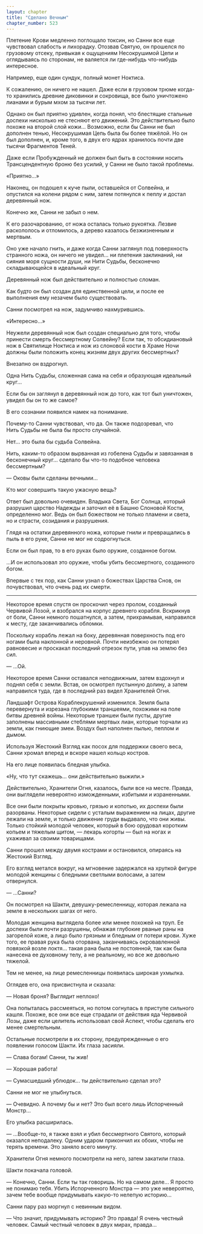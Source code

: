 ```yaml
---
layout: chapter
title: "Сделано Вечным"
chapter_number: 523
---
```


Плетение Крови медленно поглощало токсин, но Санни все еще чувствовал слабость и лихорадку. Отозвав Святую, он прошелся по грузовому отсеку, привыкая к ощущениям Несокрушимой Цепи и оглядываясь по сторонам, не валяется ли где-нибудь что-нибудь интересное.

Например, еще один сундук, полный монет Ноктиса.

К сожалению, он ничего не нашел. Даже если в грузовом трюме когда-то хранились древние диковинки и сокровища, все было уничтожено лианами и бурым мхом за тысячи лет.

Однако он был приятно удивлен, когда понял, что блестящие стальные доспехи нисколько не стесняют его движений. Это действительно было похоже на второй слой кожи... Возможно, если бы Санни не был дополнен тенью, Несокрушимая Цепь была бы более тяжёлой. Но он был дополнен, и, кроме того, в двух его ядрах хранилось почти две тысячи Фрагментов Теней.

Даже если Пробужденный не должен был быть в состоянии носить Трансцендентную броню без усилий, у Санни не было такой проблемы.

«Приятно...»

Наконец, он подошел к куче пыли, оставшейся от Солвейна, и опустился на колени рядом с ним, затем потянулся к пеплу и достал деревянный нож.

Конечно же, Санни не забыл о нем.

К его разочарованию, от ножа осталась только рукоятка. Лезвие раскололось и отломилось, а дерево казалось безжизненным и мертвым.

Оно уже начало гнить, и даже когда Санни заглянул под поверхность странного ножа, он ничего не увидел... ни плетения заклинаний, ни сияния моря сущности души, ни Нити Судьбы, бесконечно складывающейся в идеальный круг.

Деревянный нож был действительно и полностью сломан.

Как будто он был создан для единственной цели, и после ее выполнения ему незачем было существовать.

Санни посмотрел на нож, задумчиво нахмурившись.

«Интересно...»

Неужели деревянный нож был создан специально для того, чтобы принести смерть бессмертному Солвейну? Если так, то обсидиановый нож в Святилище Ноктиса и нож из слоновой кости в Храме Ночи должны были положить конец жизням двух других бессмертных?

Внезапно он вздрогнул.

Одна Нить Судьбы, сложенная сама на себя и образующая идеальный круг...

Если бы он заглянул в деревянный нож до того, как тот был уничтожен, увидел бы он то же самое?

В его сознании появился намек на понимание.

Почему-то Санни чувствовал, что да. Он также подозревал, что Нить Судьбы не была бы просто случайной.

Нет... это была бы судьба Солвейна.

Нить, каким-то образом вырванная из гобелена Судьбы и завязанная в бесконечный круг... сделало бы что-то подобное человека бессмертным?

— Оковы были сделаны вечными...

Кто мог совершить такую ужасную вещь?

Ответ был довольно очевиден. Владыка Света, Бог Солнца, который разрушил царство Надежды и заточил её в Башню Слоновой Кости, определенно мог. Ведь он был божеством не только пламени и света, но и страсти, созидания и разрушения.

Глядя на остатки деревянного ножа, которые гнили и превращались в пыль в его руке, Санни не мог не содрогнуться.

Если он был прав, то в его руках было оружие, созданное богом.

...И он использовал это оружие, чтобы убить бессмертного, созданного богом.

Впервые с тех пор, как Санни узнал о божествах Царства Снов, он почувствовал, что очень рад их смерти.

***

Некоторое время спустя он проскочил через пролом, созданный Червивой Лозой, и взобрался на корпус древнего корабля. Вскрикнув от боли, Санни немного пошатнулся, а затем, прихрамывая, направился к месту, где заканчивались обломки.

Поскольку корабль лежал на боку, деревянная поверхность под его ногами была наклонной и неровной. Почти неизбежно он потерял равновесие и проскакал последний отрезок пути, упав на землю без сил.

— ...Ой.

Некоторое время Санни оставался неподвижным, затем вздохнул и поднял себя с земли. Встав, он осмотрел пустынную долину, а затем направился туда, где в последний раз видел Хранителей Огня.

Ландшафт Острова Кораблекрушений изменился. Земля была перевернута и изрезана глубокими траншеями, похожими на поле битвы древней войны. Некоторые траншеи были пусты, другие заполнены массивными стеблями мертвых лиан, которые торчали из земли, как гниющие змеи. Воздух был наполнен пылью, пеплом и дымом.

Используя Жестокий Взгляд как посох для поддержки своего веса, Санни хромал вперед и вскоре нашел кольцо костров.

На его лице появилась бледная улыбка.

«Ну, что тут скажешь... они действительно выжили.»

Действительно, Хранители Огня, казалось, были все на месте. Правда, они выглядели невероятно изможденными, избитыми и израненными.

Все они были покрыты кровью, грязью и копотью, их доспехи были разорваны. Некоторые сидели с усталым выражением на лицах, другие лежали на земле, и только движение груди выдавало, что они живы. Только стойкий молодой человек, который в бою орудовал коротким копьем и тяжелым щитом, — лекарь когорты — был на ногах и ухаживал за своими товарищами.

Санни прошел между двумя кострами и остановился, опираясь на Жестокий Взгляд.

Его взгляд метался вокруг, на мгновение задержался на хрупкой фигуре молодой женщины с бледными светлыми волосами, а затем отвернулся.

— ...Санни?

Он посмотрел на Шакти, девушку-ремесленницу, которая лежала на земле в нескольких шагах от него.

Молодая женщина выглядела более или менее похожей на труп. Ее доспехи были почти разрушены, обнажая глубокие рваные раны на загорелой коже, а лицо было грязным и бледным от потери крови. Хуже того, ее правая рука была оторвана, заканчиваясь окровавленной повязкой возле локтя... такая рана была не постоянной, так как была нанесена ее духовному телу, а не реальному, но все же довольно тяжелой.

Тем не менее, на лице ремесленницы появилась широкая ухмылка.

Оглядев его, она присвистнула и сказала:

— Новая броня? Выглядит неплохо!

Она попыталась рассмеяться, но потом согнулась в приступе сильного кашля. Похоже, все они все еще страдали от действия яда Червивой Лозы, даже если целитель использовал свой Аспект, чтобы сделать его менее смертельным.

Остальные посмотрели в их сторону, предупрежденные о его появлении голосом Шакти. Их глаза засияли.

— Слава богам! Санни, ты жив!

— Хорошая работа!

— Сумасшедший ублюдок... ты действительно сделал это?

Санни не мог не улыбнуться.

— Очевидно. А почему бы и нет? Это был всего лишь Испорченный Монстр...

Его улыбка расширилась.

— ...Вообще-то, я также взял и убил бессмертного Святого, который оказался неподалеку. Одним ударом прикончил их обоих, чтобы не терять времени. Это заняло всего минуту.

Хранители Огня немного посмотрели на него, затем закатили глаза.

Шакти покачала головой.

— Конечно, Санни. Если ты так говоришь. Но на самом деле... Я просто не понимаю тебя. Убить Испорченного Монстра — это уже невероятно, зачем тебе вообще придумывать какую-то нелепую историю...

Санни пару раз моргнул с невинным видом.

— Что значит, придумывать историю? Это правда! Я очень честный человек. Самый честный человек в двух мирах, правда...